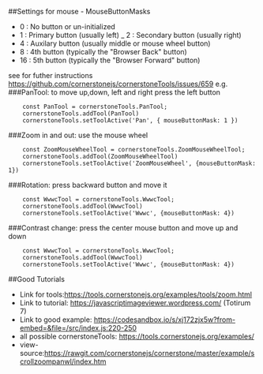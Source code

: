 ##Settings for mouse - MouseButtonMasks
- 0 : No button or un-initialized
- 1 : Primary button (usually left)
_ 2 : Secondary button (usually right)
- 4 : Auxilary button (usually middle or mouse wheel button)
- 8 : 4th button (typically the "Browser Back" button)
- 16 : 5th button (typically the "Browser Forward" button)

see for futher instructions https://github.com/cornerstonejs/cornerstoneTools/issues/659
e.g. 
###PanTool: to move up,down, left and right press the left button
```
    const PanTool = cornerstoneTools.PanTool;
    cornerstoneTools.addTool(PanTool)
    cornerstoneTools.setToolActive('Pan', { mouseButtonMask: 1 })
```
###Zoom in and out: use the mouse wheel
```
    const ZoomMouseWheelTool = cornerstoneTools.ZoomMouseWheelTool; 
    cornerstoneTools.addTool(ZoomMouseWheelTool) 
    cornerstoneTools.setToolActive('ZoomMouseWheel', {mouseButtonMask: 1}) 
```

###Rotation: press backward button and move it
```
    const WwwcTool = cornerstoneTools.WwwcTool;
    cornerstoneTools.addTool(WwwcTool)
    cornerstoneTools.setToolActive('Wwwc', {mouseButtonMask: 4})
```

###Contrast change: press the center mouse button and move up and down
```
    const WwwcTool = cornerstoneTools.WwwcTool;
    cornerstoneTools.addTool(WwwcTool)
    cornerstoneTools.setToolActive('Wwwc', {mouseButtonMask: 4})
```

##Good Tutorials 
- Link for tools:https://tools.cornerstonejs.org/examples/tools/zoom.html
- Link to tutorial: https://javascriptimageviewer.wordpress.com/ (Totirum 7)
- Link to good example: https://codesandbox.io/s/xj172zjx5w?from-embed=&file=/src/index.js:220-250
- all possible cornerstoneTools: https://tools.cornerstonejs.org/examples/
- view-source:https://rawgit.com/cornerstonejs/cornerstone/master/example/scrollzoompanwl/index.htm
